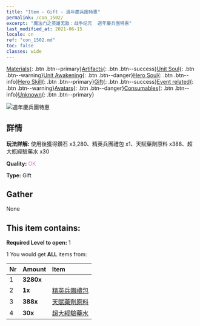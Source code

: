 ```yaml
---
title: "Item - Gift - 週年慶兵團特惠"
permalink: /con_1502/
excerpt: "魔法门之英雄无敌：战争纪元  週年慶兵團特惠"
last_modified_at: 2021-06-15
locale: cn
ref: "con_1502.md"
toc: false
classes: wide
---
```

 [Materials](/ItemsCN/){: .btn .btn--primary}[Artifacts](/ItemsCN/Artifacts/){: .btn .btn--success}[Unit Soul](/ItemsCN/UnitSoul/){: .btn .btn--warning}[Unit Awakening](/ItemsCN/UnitAwakening/){: .btn .btn--danger}[Hero Soul](/ItemsCN/HeroSoul/){: .btn .btn--info}[Hero Skill](/ItemsCN/HeroSkill/){: .btn .btn--primary}[Gift](/ItemsCN/Gift/){: .btn .btn--success}[Event related](/ItemsCN/Events/){: .btn .btn--warning}[Avatars](/ItemsCN/Avatars/){: .btn .btn--danger}[Consumables](/ItemsCN/Consumables/){: .btn .btn--info}[Unknown](/ItemsCN/Unknown/){: .btn .btn--primary}

 ![週年慶兵團特惠](/images/t/i_907116.png)

## 詳情
 **玩法詳解:** 使用後獲得鑽石 x3,280、精英兵團禮包 x1、天賦藥劑原料 x388、超大瓶經驗藥水 x30

 **Quality:** <span style="color: #DA70D6">OK</span>

 **Type:** Gift

## Gather

  None

## This item contains:

 **Required Level to open:** 1

 1 You would get **ALL** items  from:

  | Nr | Amount |     Item    |
  |:---|:-------|:------------|
  | 1 |  **3280x** | <i class="fas fa-gem"/> |  | 
  | 2 |  **1x** | [精英兵團禮包](/cn/Items/con_1357/) |  | 
  | 3 |  **388x** | [天賦藥劑原料](/cn/Items/con_1120/) |  | 
  | 4 |  **30x** | [超大經驗藥水](/cn/Items/con_703/) |  | 
